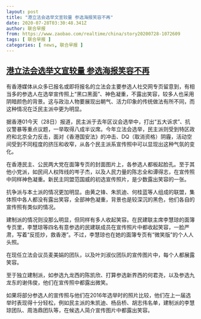 ```yaml
---
layout: post
title: "港立法会选举文宣较量 参选海报笑容不再"
date: 2020-07-28T03:30:48.341Z
author: 联合早报
from: https://www.zaobao.com/realtime/china/story20200728-1072609
tags: [ 联合早报 ]
categories: [ news, 联合早报 ]
---
```

<!--1595934600000-->
[港立法会选举文宣较量 参选海报笑容不再](https://www.zaobao.com/realtime/china/story20200728-1072609)
------

<div>
<p>有香港媒体从众多已报名或即将报名的立法会主要参选人社交网专页留意到，有相当多的参选人在选举宣传照上“黑口黑面”、神色凝重，不露出笑容，较多人也采用阴暗颜色的背景。这与政治人物要展现出朝气、活力印象的传统做法有所不同，而这种情况在泛民主派中更为明显。</p><p>据香港01今天（28日）报道，民主派于去年区议会选举中，打出“五大诉求”、抗议警暴等重点议题，一举取得八成半议席。今年立法会选举，民主派则受到特区政府和北京全力反击，面对《香港国安法》的冲击、DQ（取消资格）阴霾，活动空间受到不同程度的挤压和收窄，从各个民主派系宣传照中可以显现出这种气氛的变化。</p><p>在香港民主、公民两大党在面簿专页的封面图片上，各参选人都板起脸孔。至于其他小党派，如民间人权阵线的岑子杰，以及人民力量的陈志全和谭得志，在宣传照中同样神色凝重。新民主同盟范国威的初选宣传照片，是少数露出笑容的一张。</p><section id="imu"><div id="dfp-ad-imu1-wrapper" class="dfp-tag-wrapper"><div id="dfp-ad-imu1" class="dfp-tag-wrapper"></div></div></section><p>抗争派与本土派的情况更加明显。由黄之锋、朱凯迪、何桂蓝等人组成的联盟，集体照中各人都没有露出笑容，全部神色凝重，背景也是较深沉的黑色，他们各自的宣传照有类似的情况。</p><p>建制派的情况则没那么明显，但同样有多人收起笑容。在民建联主席李慧琼的面簿专页里，李慧琼等四名有意参选的民建联成员在宣传照片中都收起笑容，一脸严肃，写着“反揽炒，救香港”。不过，李慧琼也在她的面簿专页有“微笑版”的个人人头照。</p><p>在现任立法会议员麦美娟的团队，以及叶刘淑仪团队的宣传图片中，每个人都展露笑容。</p><p>至于独立建制派，如参选九龙西的陈凯欣、打算参选新界西的何君尧，以及参选九龙东的谢伟俊，他们在宣传照中都露出微笑。</p><div id="innity-in-post"></div><div id="dfp-ad-midarticlespecial-wrapper" class="dfp-tag-wrapper"><div id="dfp-ad-midarticlespecial" class="dfp-tag-wrapper"></div></div><p>如果将部分参选人的宣传照与他们在2016年选举时的照片比较，他们在上一届选举时表现得十分轻松，例如民主派的朱凯迪、杨岳桥、胡志伟名单，建制派的李慧琼团队、周浩鼎团队等，在候选人简介宣传图片中都露出笑容。</p>
</div>
